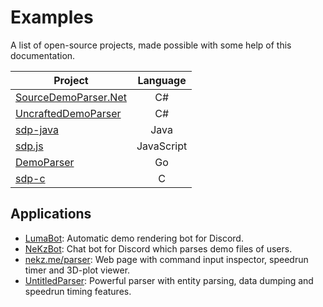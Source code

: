 # Examples

A list of open-source projects, made possible with some help of this documentation.

|Project|Language|
|---|:-:|
|[SourceDemoParser.Net](https://github.com/NeKzor/SourceDemoParser)|C#|
|[UncraftedDemoParser](https://github.com/UncraftedName/UncraftedDemoParser)|C#|
|[sdp-java](https://github.com/WalkerKnapp/sdp-java)|Java|
|[sdp.js](https://github.com/NeKzor/sdp.js)|JavaScript|
|[DemoParser](https://github.com/pektezol/DemoParser)|Go|
|[sdp-c](https://github.com/evanlin96069/sdp-c)|C|

## Applications

- [LumaBot](https://github.com/WalkerKnapp/LumaBot): Automatic demo rendering bot for Discord.
- [NeKzBot](https://nekz.me/NeKzBot): Chat bot for Discord which parses demo files of users.
- [nekz.me/parser](https://nekz.me/parser): Web page with command input inspector, speedrun timer and 3D-plot viewer.
- [UntitledParser](https://github.com/UncraftedName/UncraftedDemoParser/releases): Powerful parser with entity parsing, data dumping and speedrun timing features.
